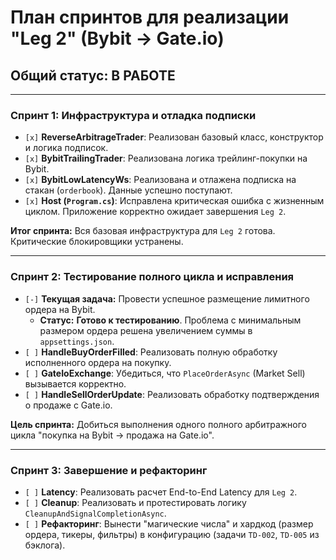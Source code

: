 # План спринтов для реализации "Leg 2" (Bybit -> Gate.io)

## Общий статус: В РАБОТЕ

---

### Спринт 1: Инфраструктура и отладка подписки

*   `[x]` **ReverseArbitrageTrader**: Реализован базовый класс, конструктор и логика подписок.
*   `[x]` **BybitTrailingTrader**: Реализована логика трейлинг-покупки на Bybit.
*   `[x]` **BybitLowLatencyWs**: Реализована и отлажена подписка на стакан (`orderbook`). Данные успешно поступают.
*   `[x]` **Host (`Program.cs`)**: Исправлена критическая ошибка с жизненным циклом. Приложение корректно ожидает завершения `Leg 2`.

**Итог спринта:** Вся базовая инфраструктура для `Leg 2` готова. Критические блокировщики устранены.

---

### Спринт 2: Тестирование полного цикла и исправления

*   `[-]` **Текущая задача:** Провести успешное размещение лимитного ордера на Bybit.
    *   **Статус:** **Готово к тестированию**. Проблема с минимальным размером ордера решена увеличением суммы в `appsettings.json`.
*   `[ ]` **HandleBuyOrderFilled**: Реализовать полную обработку исполненного ордера на покупку.
*   `[ ]` **GateIoExchange**: Убедиться, что `PlaceOrderAsync` (Market Sell) вызывается корректно.
*   `[ ]` **HandleSellOrderUpdate**: Реализовать обработку подтверждения о продаже с Gate.io.

**Цель спринта:** Добиться выполнения одного полного арбитражного цикла "покупка на Bybit -> продажа на Gate.io".

---

### Спринт 3: Завершение и рефакторинг

*   `[ ]` **Latency**: Реализовать расчет End-to-End Latency для `Leg 2`.
*   `[ ]` **Cleanup**: Реализовать и протестировать логику `CleanupAndSignalCompletionAsync`.
*   `[ ]` **Рефакторинг**: Вынести "магические числа" и хардкод (размер ордера, тикеры, фильтры) в конфигурацию (задачи `TD-002`, `TD-005` из бэклога).